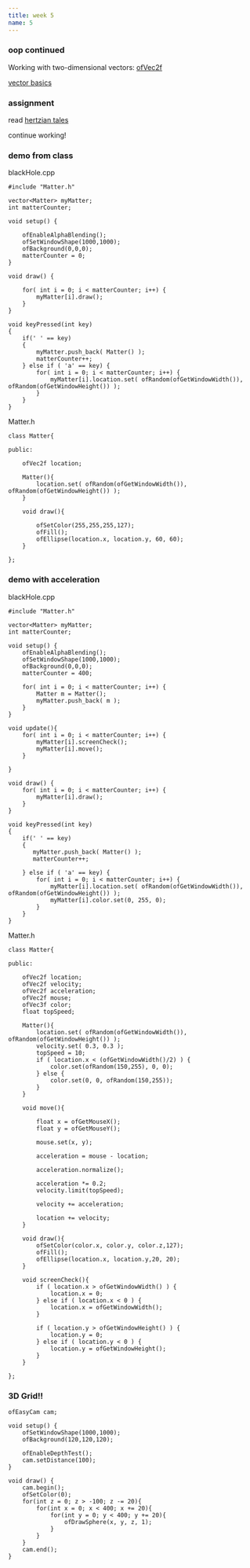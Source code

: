 ```yaml
---
title: week 5
name: 5
---
```


<h3 class="text-muted">oop continued</h3>

Working with two-dimensional vectors: <a href="http://www.openframeworks.cc/documentation/math/ofVec2f.html" target="_blank" class="inline">ofVec2f</a>

<a href="http://www.openframeworks.cc/tutorials/c++%20concepts/001_stl_vectors_basic.html" target="_blank" class="inline">vector basics</a>

<h3 class="text-muted">assignment</h3>

read <a href="{{site.url}}/media/pdfs/HertzianTales.pdf" class="inline" target="_blank">hertzian tales</a>

continue working!

<h3 class="text-muted">demo from class</h3>

blackHole.cpp

	#include "Matter.h"

	vector<Matter> myMatter;
	int matterCounter;

	void setup() {
		
		ofEnableAlphaBlending();
		ofSetWindowShape(1000,1000);
		ofBackground(0,0,0);
		matterCounter = 0;
	}

	void draw() {
		
		for( int i = 0; i < matterCounter; i++) {
		    myMatter[i].draw();
		}
	}

	void keyPressed(int key)
	{
	    if(' ' == key)
	    {
	        myMatter.push_back( Matter() );
	        matterCounter++;
	    } else if ( 'a' == key) {
	        for( int i = 0; i < matterCounter; i++) {
	    	    myMatter[i].location.set( ofRandom(ofGetWindowWidth()), ofRandom(ofGetWindowHeight()) );
	    	}
	    }
	}


Matter.h

	class Matter{

	public:

	    ofVec2f location;

		Matter(){
	        location.set( ofRandom(ofGetWindowWidth()), ofRandom(ofGetWindowHeight()) );
		}	
		
		void draw(){
		  
		    ofSetColor(255,255,255,127);
		    ofFill();
		    ofEllipse(location.x, location.y, 60, 60);
		}
		
	};

<h3 class="text-muted">demo with acceleration</h3>

blackHole.cpp

	#include "Matter.h"

	vector<Matter> myMatter;
	int matterCounter;

	void setup() {
		ofEnableAlphaBlending();
		ofSetWindowShape(1000,1000);
		ofBackground(0,0,0);
		matterCounter = 400;
		
		for( int i = 0; i < matterCounter; i++) {
		    Matter m = Matter();
		    myMatter.push_back( m );
		}
	}

	void update(){
	    for( int i = 0; i < matterCounter; i++) {
		    myMatter[i].screenCheck();
		    myMatter[i].move();
		}
		
	}

	void draw() {
		for( int i = 0; i < matterCounter; i++) {
		    myMatter[i].draw();
		}
	}

	void keyPressed(int key)
	{
	    if(' ' == key)
	    {
	       myMatter.push_back( Matter() );
	       matterCounter++;
	       
	    } else if ( 'a' == key) {
	        for( int i = 0; i < matterCounter; i++) {
	    	    myMatter[i].location.set( ofRandom(ofGetWindowWidth()), ofRandom(ofGetWindowHeight()) );
	    	    myMatter[i].color.set(0, 255, 0);
	    	}
	    }
	}

Matter.h

	class Matter{

	public:

	    ofVec2f location;
	    ofVec2f velocity;
	    ofVec2f acceleration;
	    ofVec2f mouse;
	    ofVec3f color;
	    float topSpeed;

		Matter(){
	        location.set( ofRandom(ofGetWindowWidth()), ofRandom(ofGetWindowHeight()) );
	        velocity.set( 0.3, 0.3 );
	        topSpeed = 10;
	        if ( location.x < (ofGetWindowWidth()/2) ) {
	            color.set(ofRandom(150,255), 0, 0);
	        } else {
	            color.set(0, 0, ofRandom(150,255));
	        }
		}
		
		void move(){
		    
		    float x = ofGetMouseX();
		    float y = ofGetMouseY();
		    
		    mouse.set(x, y);
		    
		    acceleration = mouse - location;
	        
		    acceleration.normalize();
		    
		    acceleration *= 0.2;
		    velocity.limit(topSpeed);
		    
		    velocity += acceleration;
		    
		    location += velocity;
		}
		
		void draw(){
		    ofSetColor(color.x, color.y, color.z,127);
		    ofFill();
		    ofEllipse(location.x, location.y,20, 20);
		}
		
		void screenCheck(){
		    if ( location.x > ofGetWindowWidth() ) {
		        location.x = 0;
		    } else if ( location.x < 0 ) {
		        location.x = ofGetWindowWidth();
		    }
		    
		    if ( location.y > ofGetWindowHeight() ) {
		        location.y = 0;
		    } else if ( location.y < 0 ) {
		        location.y = ofGetWindowHeight();
		    }
		}
		
	};

<h3 class="text-muted">3D Grid!!</h3>

	ofEasyCam cam;

	void setup() {
		ofSetWindowShape(1000,1000);
		ofBackground(120,120,120);
		
		ofEnableDepthTest();
		cam.setDistance(100);
	}

	void draw() {
	    cam.begin();
		ofSetColor(0);
		for(int z = 0; z > -100; z -= 20){
		    for(int x = 0; x < 400; x += 20){
		        for(int y = 0; y < 400; y += 20){
		            ofDrawSphere(x, y, z, 1);
		        }
		    }
		}
		cam.end();
	}


